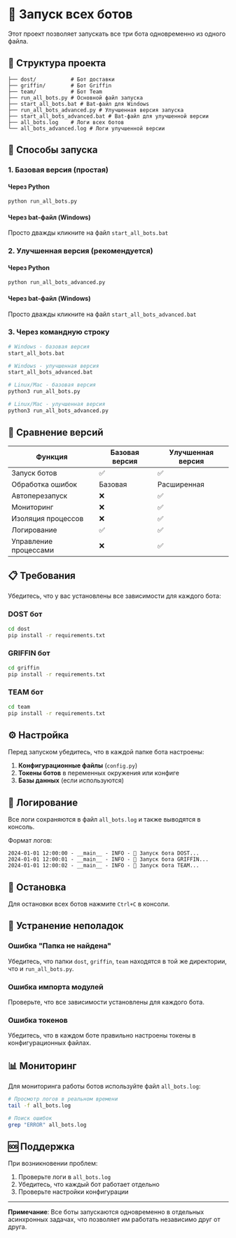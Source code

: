 # 🚀 Запуск всех ботов

Этот проект позволяет запускать все три бота одновременно из одного файла.

## 📁 Структура проекта

```
├── dost/           # Бот доставки
├── griffin/        # Бот Griffin
├── team/           # Бот Team
├── run_all_bots.py # Основной файл запуска
├── start_all_bots.bat # Bat-файл для Windows
├── run_all_bots_advanced.py # Улучшенная версия запуска
├── start_all_bots_advanced.bat # Bat-файл для улучшенной версии
├── all_bots.log    # Логи всех ботов
└── all_bots_advanced.log # Логи улучшенной версии
```

## 🚀 Способы запуска

### 1. Базовая версия (простая)

#### Через Python
```bash
python run_all_bots.py
```

#### Через bat-файл (Windows)
Просто дважды кликните на файл `start_all_bots.bat`

### 2. Улучшенная версия (рекомендуется)

#### Через Python
```bash
python run_all_bots_advanced.py
```

#### Через bat-файл (Windows)
Просто дважды кликните на файл `start_all_bots_advanced.bat`

### 3. Через командную строку

```bash
# Windows - базовая версия
start_all_bots.bat

# Windows - улучшенная версия
start_all_bots_advanced.bat

# Linux/Mac - базовая версия
python3 run_all_bots.py

# Linux/Mac - улучшенная версия
python3 run_all_bots_advanced.py
```

## 🔄 Сравнение версий

| Функция | Базовая версия | Улучшенная версия |
|---------|----------------|-------------------|
| Запуск ботов | ✅ | ✅ |
| Обработка ошибок | Базовая | Расширенная |
| Автоперезапуск | ❌ | ✅ |
| Мониторинг | ❌ | ✅ |
| Изоляция процессов | ❌ | ✅ |
| Логирование | ✅ | ✅ |
| Управление процессами | ❌ | ✅ |

## 📋 Требования

Убедитесь, что у вас установлены все зависимости для каждого бота:

### DOST бот
```bash
cd dost
pip install -r requirements.txt
```

### GRIFFIN бот
```bash
cd griffin
pip install -r requirements.txt
```

### TEAM бот
```bash
cd team
pip install -r requirements.txt
```

## ⚙️ Настройка

Перед запуском убедитесь, что в каждой папке бота настроены:

1. **Конфигурационные файлы** (`config.py`)
2. **Токены ботов** в переменных окружения или конфиге
3. **Базы данных** (если используются)

## 📝 Логирование

Все логи сохраняются в файл `all_bots.log` и также выводятся в консоль.

Формат логов:
```
2024-01-01 12:00:00 - __main__ - INFO - 🚀 Запуск бота DOST...
2024-01-01 12:00:01 - __main__ - INFO - 🚀 Запуск бота GRIFFIN...
2024-01-01 12:00:02 - __main__ - INFO - 🚀 Запуск бота TEAM...
```

## 🛑 Остановка

Для остановки всех ботов нажмите `Ctrl+C` в консоли.

## 🔧 Устранение неполадок

### Ошибка "Папка не найдена"
Убедитесь, что папки `dost`, `griffin`, `team` находятся в той же директории, что и `run_all_bots.py`.

### Ошибка импорта модулей
Проверьте, что все зависимости установлены для каждого бота.

### Ошибка токенов
Убедитесь, что в каждом боте правильно настроены токены в конфигурационных файлах.

## 📊 Мониторинг

Для мониторинга работы ботов используйте файл `all_bots.log`:

```bash
# Просмотр логов в реальном времени
tail -f all_bots.log

# Поиск ошибок
grep "ERROR" all_bots.log
```

## 🆘 Поддержка

При возникновении проблем:

1. Проверьте логи в `all_bots.log`
2. Убедитесь, что каждый бот работает отдельно
3. Проверьте настройки конфигурации

---

**Примечание**: Все боты запускаются одновременно в отдельных асинхронных задачах, что позволяет им работать независимо друг от друга.
